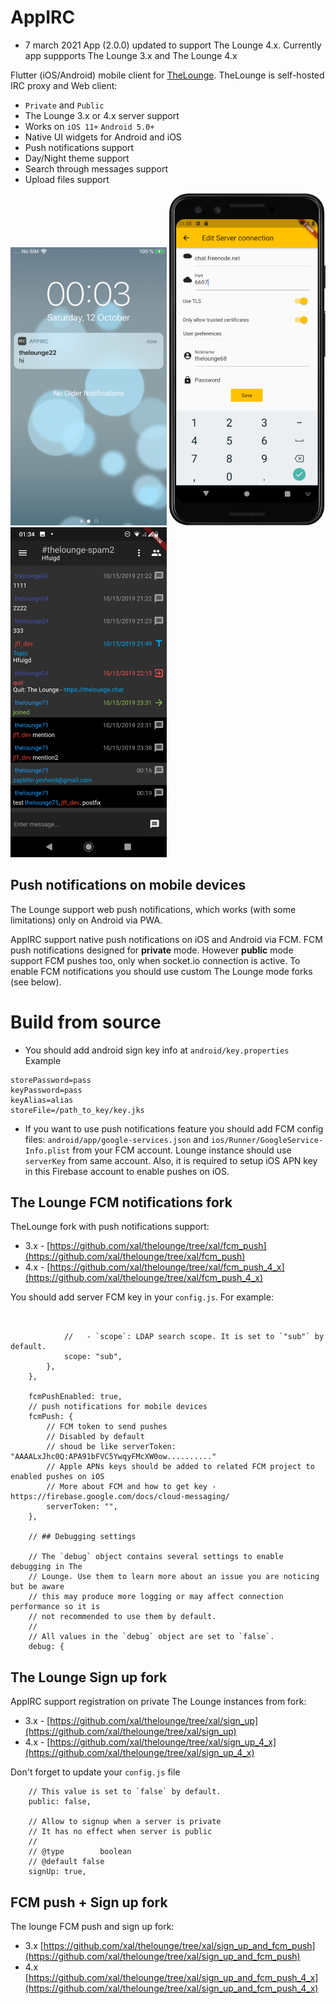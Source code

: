 # AppIRC

* 7 march 2021 App (2.0.0) updated to support The Lounge 4.x. Currently app suppports The Lounge 3.x and The Lounge 4.x

Flutter (iOS/Android) mobile client for [TheLounge](https://thelounge.chat/). TheLounge is self-hosted IRC proxy and Web client:

* `Private` and `Public` 
* The Lounge 3.x or 4.x server support
* Works on `iOS 11+` `Android 5.0+`
* Native UI widgets for Android and iOS
* Push notifications support
* Day/Night theme support
* Search through messages support
* Upload files support

<img width="250" src="documentation/images/ios_push_notifications.png">
<img width="250" src="documentation/images/android_connect.png">
<img width="250" src="documentation/images/android_chat.png">

## Push notifications on mobile devices

The Lounge support web push notifications, which works (with some limitations) only on Android via PWA.

AppIRC support native push notifications on iOS and Android via FCM.
FCM push notifications designed for **private** mode. However **public** mode support FCM pushes too, only when socket.io connection is active.
To enable FCM notifications you should use custom The Lounge mode forks (see below).

# Build from source

- You should add android sign key info at `android/key.properties`
Example

```
storePassword=pass
keyPassword=pass
keyAlias=alias
storeFile=/path_to_key/key.jks
```

- If you want to use push notifications feature you should add FCM config files: `android/app/google-services.json` and `ios/Runner/GoogleService-Info.plist` from your FCM account. Lounge instance should use `serverKey` from same account. Also, it is required to setup iOS APN key in this Firebase account to enable pushes on iOS.


## The Lounge FCM notifications fork

TheLounge fork with push notifications support:

* 3.x - [https://github.com/xal/thelounge/tree/xal/fcm_push](https://github.com/xal/thelounge/tree/xal/fcm_push)
* 4.x - [https://github.com/xal/thelounge/tree/xal/fcm_push_4_x](https://github.com/xal/thelounge/tree/xal/fcm_push_4_x)


You should add server FCM key in your `config.js`. For example:

```


			//   - `scope`: LDAP search scope. It is set to `"sub"` by default.
			scope: "sub",
		},
	},

	fcmPushEnabled: true,
	// push notifications for mobile devices
	fcmPush: {
		// FCM token to send pushes
		// Disabled by default
		// shoud be like serverToken: "AAAALxJhc0Q:APA91bFVC5YwqyFMcXW0ow.........."
		// Apple APNs keys should be added to related FCM project to enabled pushes on iOS
		// More about FCM and how to get key - https://firebase.google.com/docs/cloud-messaging/
		serverToken: "",
	},

	// ## Debugging settings

	// The `debug` object contains several settings to enable debugging in The
	// Lounge. Use them to learn more about an issue you are noticing but be aware
	// this may produce more logging or may affect connection performance so it is
	// not recommended to use them by default.
	//
	// All values in the `debug` object are set to `false`.
	debug: {

```



## The Lounge Sign up fork

AppIRC support registration on private The Lounge instances from fork:

* 3.x - [https://github.com/xal/thelounge/tree/xal/sign_up](https://github.com/xal/thelounge/tree/xal/sign_up)
* 4.x - [https://github.com/xal/thelounge/tree/xal/sign_up_4_x](https://github.com/xal/thelounge/tree/xal/sign_up_4_x)

Don't forget to update your `config.js` file

```
	// This value is set to `false` by default.
	public: false,

	// Allow to signup when a server is private
	// It has no effect when server is public
	//
	// @type 		boolean
	// @default false
	signUp: true,
```

## FCM push + Sign up fork

The lounge FCM push and sign up fork:

* 3.x [https://github.com/xal/thelounge/tree/xal/sign_up_and_fcm_push](https://github.com/xal/thelounge/tree/xal/sign_up_and_fcm_push) 
* 4.x [https://github.com/xal/thelounge/tree/xal/sign_up_and_fcm_push_4_x](https://github.com/xal/thelounge/tree/xal/sign_up_and_fcm_push_4_x) 

